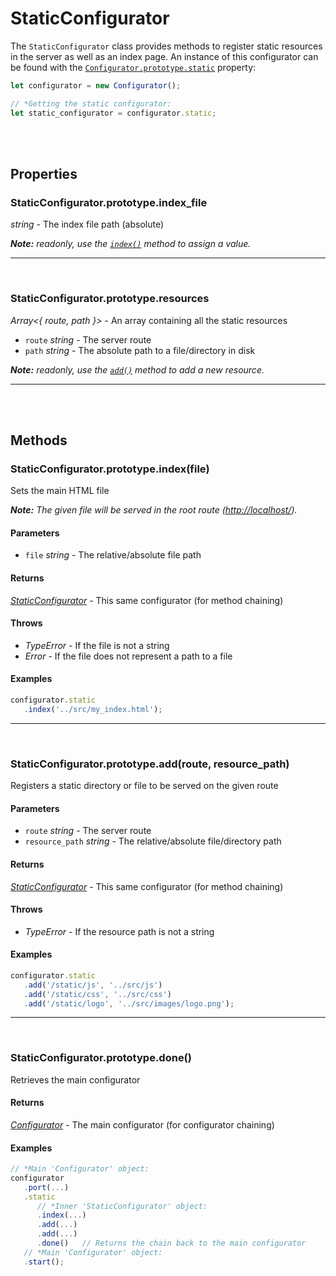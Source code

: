 # StaticConfigurator

The `StaticConfigurator` class provides methods to register static resources in the server as well as an index page. An instance of this configurator can be found with the [`Configurator.prototype.static`](configurator.md#configuratorprototypestatic) property:

```javascript
let configurator = new Configurator();

// *Getting the static configurator:
let static_configurator = configurator.static;
```

<br><br>

## Properties

### StaticConfigurator.prototype.index_file

_string_ \- The index file path (absolute)

_**Note:** readonly, use the_ [_`index()`_](#staticconfiguratorprototypeindexfile) _method to assign a value._

***

<br>

### StaticConfigurator.prototype.resources

_Array<{ route, path }>_ \- An array containing all the static resources
- `route` _string_ \- The server route
- `path` _string_ \- The absolute path to a file/directory in disk

_**Note:** readonly, use the_ [_`add()`_](#staticconfiguratorprototypeaddroute-resource_path) _method to add a new resource._

***

<br><br>

## Methods

### StaticConfigurator.prototype.index(file)

Sets the main HTML file

_**Note:** The given file will be served in the root route (<http://localhost/>)._

#### Parameters

- `file` _string_ \- The relative/absolute file path

#### Returns

[_StaticConfigurator_](#) \- This same configurator (for method chaining)

#### Throws

- _TypeError_ \- If the file is not a string
- _Error_ \- If the file does not represent a path to a file

#### Examples

```javascript
configurator.static
   .index('../src/my_index.html');
```

***

<br>

### StaticConfigurator.prototype.add(route, resource\_path)

Registers a static directory or file to be served on the given route

#### Parameters

- `route` _string_ \- The server route
- `resource_path` _string_ \- The relative/absolute file/directory path

#### Returns

[_StaticConfigurator_](#) \- This same configurator (for method chaining)

#### Throws

- _TypeError_ \- If the resource path is not a string

#### Examples

```javascript
configurator.static
   .add('/static/js', '../src/js')
   .add('/static/css', '../src/css')
   .add('/static/logo', '../src/images/logo.png');
```

***

<br>

### StaticConfigurator.prototype.done()

Retrieves the main configurator

#### Returns

[_Configurator_](configurator.md) \- The main configurator (for configurator chaining)

#### Examples

```javascript
// *Main 'Configurator' object:
configurator
   .port(...)
   .static
      // *Inner 'StaticConfigurator' object:
      .index(...)
      .add(...)
      .add(...)
      .done()   // Returns the chain back to the main configurator
   // *Main 'Configurator' object:
   .start();
```
